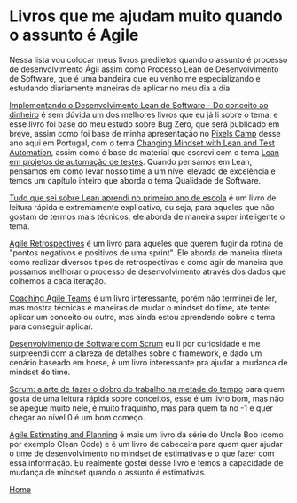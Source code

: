 # Livros que me ajudam muito quando o assunto é Agile

Nessa lista vou colocar meus livros prediletos quando o assunto é processo de desenvolvimento Ágil assim como Processo Lean de Desenvolvimento de Software, que é uma bandeira que eu venho me especializando e estudando diariamente maneiras de aplicar no meu dia a dia.

[Implementando o Desenvolvimento Lean de Software - Do conceito ao dinheiro](https://goo.gl/BLmuBp) é sem dúvida um dos melhores livros que eu já li sobre o tema, e esse livro foi base do meu estudo sobre Bug Zero, que será publicado em breve, assim como foi base de minha apresentação no [Pixels Camp](https://pixels.camp/schedule/#day2) desse ano aqui em Portugal, com o tema [Changing Mindset with Lean and Test Automation](https://github.com/PixelsCamp/talks/blob/master/2017/changing-mindset-with-lean-and-test-automation_thiago-marques-pereira.md), assim como é base do material que escrevi com o tema [Lean em projetos de automação de testes](https://github.com/thiagomarquessp/lean-em-projetos-automacao). Quando pensamos em Lean, pensamos em como levar nosso time a um nível elevado de excelência e temos um capítulo inteiro que aborda o tema Qualidade de Software.

[Tudo que sei sobre Lean aprendi no primeiro ano de escola](https://goo.gl/TFo1vp) é um livro de leitura rápida e extremamente explicativo, ou seja, para aqueles que não gostam de termos mais técnicos, ele aborda de maneira super inteligente o tema.

[Agile Retrospectives](https://goo.gl/mhmh8i) é um livro para aqueles que querem fugir da rotina de "pontos negativos e positivos de uma sprint". Ele aborda de maneira direta como realizar diversos tipos de retrospectivas e como agir de maneira que possamos melhorar o processo de desenvolvimento através dos dados que colhemos a cada iteração.

[Coaching Agile Teams](https://goo.gl/rCZ7kg) é um livro interessante, porém não terminei de ler, mas mostra técnicas e maneiras de mudar o mindset do time, até tentei aplicar um conceito ou outro, mas ainda estou aprendendo sobre o tema para conseguir aplicar.

[Desenvolvimento de Software com Scrum](https://goo.gl/fw9p3o) eu li por curiosidade e me surpreendi com a clareza de detalhes sobre o framework, e dado um cenário baseado em horse, é um livro interessante pra ajudar a mudança de mindset do time.

[Scrum: a arte de fazer o dobro do trabalho na metade do tempo](https://goo.gl/xyjKsL) para quem gosta de uma leitura rápida sobre conceitos, esse é um livro bom, mas não se apegue muito nele, é muito fraquinho, mas para quem ta no -1 e quer chegar ao nível 0 é um bom começo.

[Agile Estimating and Planning](https://goo.gl/sCWHBA) é mais um livro da série do Uncle Bob (como por exemplo Clean Code) e é um livro de cabeceira para quem quer ajudar o time de desenvolvimento no mindset de estimativas e o que fazer com essa informação. Eu realmente gostei desse livro e temos a capacidade de mudança de mindset quando o assunto é estimativas.

[Home](https://github.com/thiagomarquessp/a-importancia-da-leitura-para-qas/blob/master/a-importancia-da-leitura-para-qas.md)

